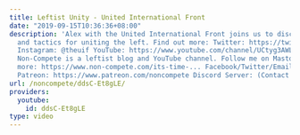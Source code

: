 ```yaml
---
title: Leftist Unity - United International Front
date: "2019-09-15T10:36:36+08:00"
description: 'Alex with the United International Front joins us to discuss strategies
  and tactics for uniting the left. Find out more: Twitter: https://twitter.com/the_uif
  Instagram: @theuif YouTube: https://www.youtube.com/channel/UCtyg3AWLnR5ZyCTt5v2xyYw
  Non-Compete is a leftist blog and YouTube channel. Follow me on Mastodon. Find out
  more: https://www.non-compete.com/its-time-... Facebook/Twitter/Email info: http://www.non-compete.com/about/
  Patreon: https://www.patreon.com/noncompete Discord Server: (Contact me for link)'
url: /noncompete/ddsC-Et8gLE/
providers:
  youtube:
    id: ddsC-Et8gLE
type: video
---
```

